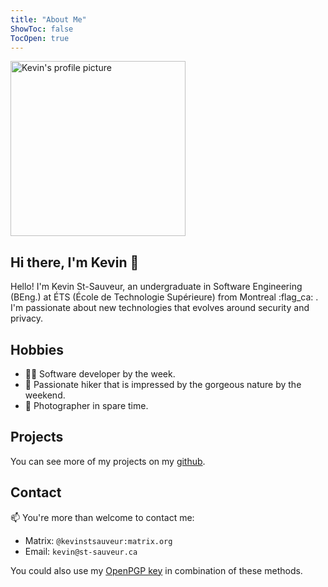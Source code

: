 ```yaml
---
title: "About Me"
ShowToc: false
TocOpen: true
---
```


<img loading="lazy" src="/img/profile.webp" alt="Kevin's profile picture" style="width:20em; height:20em;">

## Hi there, I'm Kevin 👋

Hello! I'm Kevin St-Sauveur, an undergraduate in Software Engineering (BEng.) at ÉTS (École de Technologie Supérieure) from Montreal :flag_ca: . I'm passionate about new technologies that evolves around security and privacy.

## Hobbies

-   🧑‍💻 Software developer by the week.
-   🌳 Passionate hiker that is impressed by the gorgeous nature by the weekend.
-   📸 Photographer in spare time.

## Projects

You can see more of my projects on my [github](https://github.com/kevinstsauveur/).

## Contact

📫 You're more than welcome to contact me:

-   Matrix: `@kevinstsauveur:matrix.org`
-   Email: `kevin@st-sauveur.ca`

You could also use my [OpenPGP key](https://github.com/kevinstsauveur/pgp-public-key) in combination of these methods.
